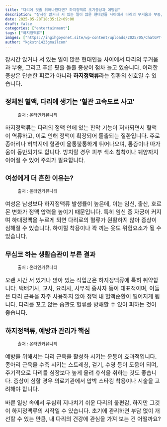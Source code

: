 ```yaml
---
title: "다리에 핏줄 튀어나왔다면? 하지정맥류 초기증상과 예방법"
description: "장시간 앉거나 서 있는 일이 많은 현대인들 사이에서 다리의 무거움과 부종, 그리고 푸른 핏줄 돌출 증상이 점차 늘고 있습니다. 이러한 증상은 단순한 피로가 아니라 하지정맥류라는 질환의 신호일 수 있습니다."
date: 2025-05-28T18:35:12+09:00
draft: false
categories: ["entertainment"]
tags: ["하지정맥류"]
images: ["https://ingihgoyonet.site/wp-content/uploads/2025/05/ChatGPT-Image-2025년-5월-28일-오후-06_32_51-1024x683.png", "https://ingihgoyonet.site/wp-content/uploads/2025/05/pexels-elsimage-1228626-1024x683.jpg", "https://ingihgoyonet.site/wp-content/uploads/2025/05/pexels-elletakesphotos-2696064-1024x683.jpg", "https://ingihgoyonet.site/wp-content/uploads/2025/05/ChatGPT-Image-2025년-5월-28일-오후-06_32_52-1024x683.png"]
author: "kgkstn1423gmailcom"
---
```


<p style="font-size:18px">장시간 앉거나 서 있는 일이 많은 현대인들 사이에서 다리의 무거움과 부종, 그리고 푸른 핏줄 돌출 증상이 점차 늘고 있습니다. 이러한 증상은 단순한 피로가 아니라 <strong>하지정맥류</strong>라는 질환의 신호일 수 있습니다.</p> <h2 >정체된 혈액, 다리에 생기는 ‘혈관 고속도로 사고’</h2> <figure ><img src="https://ingihgoyonet.site/wp-content/uploads/2025/05/ChatGPT-Image-2025년-5월-28일-오후-06_32_51-1024x683.png" alt="" style="aspect-ratio:16/9;object-fit:cover"/><figcaption >출처 : 온라인커뮤니티</figcaption></figure> <p style="font-size:18px">하지정맥류는 다리의 정맥 안에 있는 판막 기능이 저하되면서 혈액이 역류하고, 이로 인해 정맥이 확장되어 돌출되는 질환입니다. 주로 종아리나 허벅지에 혈관이 울퉁불퉁하게 튀어나오며, 통증이나 따가움이 동반되기도 합니다. 방치할 경우 피부 색소 침착이나 궤양까지 이어질 수 있어 주의가 필요합니다.</p> <h2 >여성에게 더 흔한 이유는?</h2> <figure ><img src="https://ingihgoyonet.site/wp-content/uploads/2025/05/pexels-elsimage-1228626-1024x683.jpg" alt="" style="aspect-ratio:16/9;object-fit:cover"/><figcaption >출처 : 온라인커뮤니티</figcaption></figure> <p style="font-size:18px">여성은 남성보다 하지정맥류 발생률이 높은데, 이는 임신, 출산, 호르몬 변화가 정맥 압력을 높이기 때문입니다. 특히 임신 중 자궁이 커지며 하대정맥을 누르게 되면 다리로의 혈류가 원활하지 않아 증상이 심해질 수 있습니다. 하이힐 착용이나 꽉 끼는 옷도 위험요소가 될 수 있습니다.</p> <h2 >무심코 하는 생활습관이 부른 결과</h2> <figure ><img src="https://ingihgoyonet.site/wp-content/uploads/2025/05/pexels-elletakesphotos-2696064-1024x683.jpg" alt="" style="aspect-ratio:16/9;object-fit:cover"/><figcaption >출처 : 온라인커뮤니티</figcaption></figure> <p style="font-size:18px">오랜 시간 서 있거나 앉아 있는 직업군은 하지정맥류에 특히 취약합니다. 택배기사, 교사, 요리사, 사무직 종사자 등이 대표적이며, 이들은 다리 근육을 자주 사용하지 않아 정맥 내 혈액순환이 떨어지게 됩니다. 다리를 꼬고 앉는 습관도 혈류를 방해할 수 있어 피하는 것이 좋습니다.</p> <h2 >하지정맥류, 예방과 관리가 핵심</h2> <figure ><img src="https://ingihgoyonet.site/wp-content/uploads/2025/05/ChatGPT-Image-2025년-5월-28일-오후-06_32_52-1024x683.png" alt="" style="aspect-ratio:16/9;object-fit:cover"/><figcaption >출처 : 온라인커뮤니티</figcaption></figure> <p style="font-size:18px">예방을 위해서는 다리 근육을 활성화 시키는 운동이 효과적입니다. 종아리 근육을 수축 시키는 스트레칭, 걷기, 수영 등이 도움이 되며, 주기적으로 다리를 심장보다 높게 올려 휴식을 취하는 것도 좋습니다. 증상이 심할 경우 의료기관에서 압박 스타킹 착용이나 시술을 고려해야 합니다.</p> <p style="font-size:18px">바쁜 일상 속에서 무심히 지나치기 쉬운 다리의 불편감, 하지만 그것이 하지정맥류의 시작일 수 있습니다. 초기에 관리하면 부담 없이 개선할 수 있는 만큼, 내 다리의 건강에 관심을 가져 보는 건 어떨까요?</p>